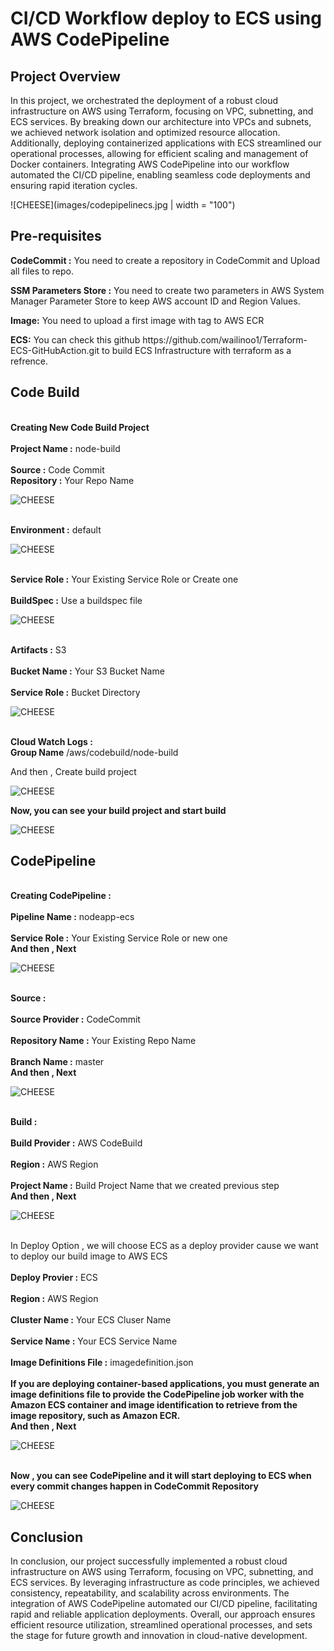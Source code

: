 # CI/CD Workflow deploy to ECS using AWS CodePipeline

<h2>Project Overview</h2>
<p>In this project, we orchestrated the deployment of a robust cloud infrastructure on AWS using Terraform, focusing on VPC, subnetting, and ECS services. By breaking down our architecture into VPCs and subnets, we achieved network isolation and optimized resource allocation. Additionally, deploying containerized applications with ECS streamlined our operational processes, allowing for efficient scaling and management of Docker containers. Integrating AWS CodePipeline into our workflow automated the CI/CD pipeline, enabling seamless code deployments and ensuring rapid iteration cycles.</p>

![CHEESE](images/codepipelinecs.jpg | width = "100")

<h2>Pre-requisites</h2>
<p><b>CodeCommit :</b> You need to create a repository in CodeCommit and Upload all files to repo.
<p><b>SSM Parameters Store :</b> You need to create two parameters in AWS System Manager Parameter Store to keep AWS account ID and Region Values.</p>
<p><b>Image:</b> You need to upload a first image with tag to AWS ECR</p>
<p><b>ECS:</b> You can check this github https://github.com/wailinoo1/Terraform-ECS-GitHubAction.git to build ECS Infrastructure with terraform as a refrence.</p>

<h2>Code Build</h2>

<p><br><b>Creating New Code Build Project</b></br>
   <br><b>Project Name :</b> node-build </br>
   <br><b>Source :</b> Code Commit </br>
   <b>Repository :</b> Your Repo Name
</p>

![CHEESE](images/bp1.jpg)

<p>
   <br><b>Environment :</b> default </br>
</p>

![CHEESE](images/bp2.jpg)

<p>
   <br><b>Service Role :</b> Your Existing Service Role or Create one </br>
   <br><b>BuildSpec :</b> Use a buildspec file 
</p>

![CHEESE](images/bp3.jpg)

<p>
   <br><b>Artifacts :</b> S3 </br>
   <br><b>Bucket Name :</b> Your S3 Bucket Name </br>
   <br><b>Service Role :</b> Bucket Directory 
</p>

![CHEESE](images/bp4.jpg)

<p>
   <br><b>Cloud Watch Logs : </b> 
   <br><b>Group Name</b> /aws/codebuild/node-build </br>
</p>
<p>And then , Create build project</p>

![CHEESE](images/bp5.jpg)

<p>
   <b>Now, you can see your build project and start build</b> 
</p>

![CHEESE](images/bp6.jpg)

<h2>CodePipeline</h2>

<p>
   <br><b>Creating CodePipeline :</b></br>
   <br><b>Pipeline Name :</b> nodeapp-ecs </br>
   <br><b>Service Role :</b> Your Existing Service Role or new one </br>
   <b>And then , Next</b>
</p>

![CHEESE](images/cp1.jpg)

<p>
   <br><b>Source :</b></br>
   <br><b>Source Provider :</b> CodeCommit </br>
   <br><b>Repository Name :</b> Your Existing Repo Name </br>
   <br><b>Branch Name :</b> master  </br>
   <b>And then , Next</b>
</p>

![CHEESE](images/cp2.jpg)

<p>
   <br><b>Build :</b></br>
   <br><b>Build Provider :</b> AWS CodeBuild </br>
   <br><b>Region :</b> AWS Region </br>
   <br><b>Project Name :</b> Build Project Name that we created previous step  </br>
   <b>And then , Next</b>
</p>

![CHEESE](images/cp3.jpg)

<p>
   <br>In Deploy Option , we will choose ECS as a deploy provider cause we want to deploy our build image to AWS ECS</br>
   <br><b>Deploy Provier :</b> ECS </br>
   <br><b>Region :</b> AWS Region </br>
   <br><b>Cluster Name :</b> Your ECS Cluser Name </br>
   <br><b>Service Name :</b> Your ECS Service Name  </br>
   <br><b>Image Definitions File :</b> imagedefinition.json  </br>
   <br><b>If you are deploying container-based applications, you must generate an image definitions file to provide the CodePipeline job worker with the Amazon ECS container and image identification to retrieve from the image repository, such as Amazon ECR.</b></br>
   <b>And then , Next</b>
</p>

![CHEESE](images/cp4.jpg)

<p>
   <br><b>Now , you can see CodePipeline and it will start deploying to ECS when every commit changes happen in CodeCommit Repository</b></br>
</p>

![CHEESE](images/cp5.jpg)

<h2>Conclusion</h2>
<p>In conclusion, our project successfully implemented a robust cloud infrastructure on AWS using Terraform, focusing on VPC, subnetting, and ECS services. By leveraging infrastructure as code principles, we achieved consistency, repeatability, and scalability across environments. The integration of AWS CodePipeline automated our CI/CD pipeline, facilitating rapid and reliable application deployments. Overall, our approach ensures efficient resource utilization, streamlined operational processes, and sets the stage for future growth and innovation in cloud-native development.</p>
